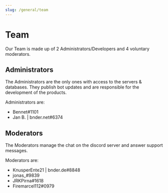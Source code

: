 ```yaml
---
slug: /general/team
---
```



# Team

Our Team is made up of 2 Administrators/Developers and 4 voluntary moderators.

## Administrators

The Administrators are the only ones with access to the servers & databases. They publish bot updates and are
responsible for the development of the products.

Administrators are:

- Bennet#1101
- Jan B. | bnder.net#6374

## Moderators

The Moderators manage the chat on the discord server and answer support messages.

Moderators are:

- KnusperEnte21 | bnder.de#8848
- jonas_#9839
- JRKPirna#1618
- Firemarcel112#0979